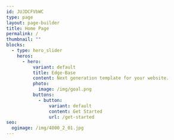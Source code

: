 ```yaml
---
id: JUJDCFVbWC
type: page
layout: page-builder
title: Home Page
permalink: /
thumbnail: ""
blocks:
  - type: hero_slider
    heros:
      - hero:
          variant: default
          title: Edge-Base
          content: Next generation template for your website.
          photo:
            image: /img/goal.png
          buttons:
            - button:
                variant: default
                content: Get Started
                url: /get-started
seo:
  ogimage: /img/4000_2_01.jpg
---
```

